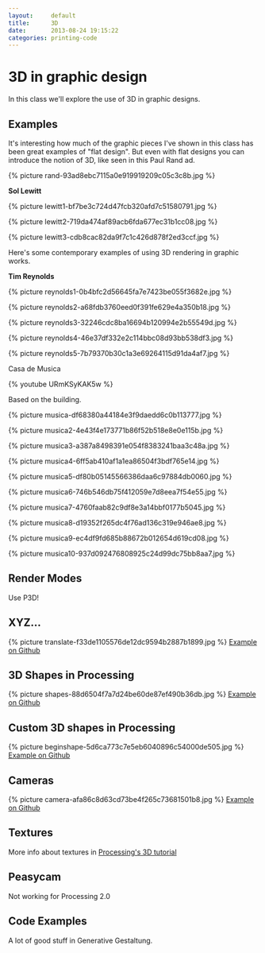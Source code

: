 ```yaml
---
layout:     default
title:      3D
date:       2013-08-24 19:15:22
categories: printing-code
---
```


3D in graphic design
====================

In this class we'll explore the use of 3D in graphic designs.

Examples
--------

It's interesting how much of the graphic pieces I've shown in this class has been great examples of "flat design". But even with flat designs you can introduce the notion of 3D, like seen in this Paul Rand ad.

{% picture rand-93ad8ebc7115a0e919919209c05c3c8b.jpg %}

**Sol Lewitt**

{% picture lewitt1-bf7be3c724d47fcb320afd7c51580791.jpg %}

{% picture lewitt2-719da474af89acb6fda677ec31b1cc08.jpg %}

{% picture lewitt3-cdb8cac82da9f7c1c426d878f2ed3ccf.jpg %}

Here's some contemporary examples of using 3D rendering in graphic works. 

**Tim Reynolds**

{% picture reynolds1-0b4bfc2d56645fa7e7423be055f3682e.jpg %}

{% picture reynolds2-a68fdb3760eed0f391fe629e4a350b18.jpg %}

{% picture reynolds3-32246cdc8ba16694b120994e2b55549d.jpg %}

{% picture reynolds4-46e37df332e2c114bbc08d93bb538df3.jpg %}

{% picture reynolds5-7b79370b30c1a3e69264115d91da4af7.jpg %}

Casa de Musica

{% youtube URmKSyKAK5w %}

Based on the building.

{% picture musica-df68380a44184e3f9daedd6c0b113777.jpg %}

{% picture musica2-4e43f4e173771b86f52b518e8e0e115b.jpg %}

{% picture musica3-a387a8498391e054f8383241baa3c48a.jpg %}

{% picture musica4-6ff5ab410af1a1ea86504f3bdf765e14.jpg %}

{% picture musica5-df80b05145566386daa6c97884db0060.jpg %}

{% picture musica6-746b546db75f412059e7d8eea7f54e55.jpg %}

{% picture musica7-4760faab82c9df8e3a14bbf0177b5045.jpg %}

{% picture musica8-d19352f265dc4f76ad136c319e946ae8.jpg %}

{% picture musica9-ec4df9fd685b88672b012654d619cd08.jpg %}

{% picture musica10-937d092476808925c24d99dc75bb8aa7.jpg %}


Render Modes
------------

Use P3D!

XYZ...
------

{% picture translate-f33de1105576de12dc9594b2887b1899.jpg %}
[Example on Github](https://github.com/runemadsen/printing-code/tree/master/3D/translate)


3D Shapes in Processing
-----------------------

{% picture shapes-88d6504f7a7d24be60de87ef490b36db.jpg %}
[Example on Github](https://github.com/runemadsen/printing-code/tree/master/3D/shapes)


Custom 3D shapes in Processing
------------------------------

{% picture beginshape-5d6ca773c7e5eb6040896c54000de505.jpg %}
[Example on Github](https://github.com/runemadsen/printing-code/tree/master/3D/beginshape)


Cameras
-------

{% picture camera-afa86c8d63cd73be4f265c73681501b8.jpg %}
[Example on Github](https://github.com/runemadsen/printing-code/tree/master/3D/camera)


Textures
--------

More info about textures in [Processing's 3D tutorial](http://processing.org/learning/p3d/)

Peasycam
---------

Not working for Processing 2.0


Code Examples
-------------

A lot of good stuff in Generative Gestaltung.
